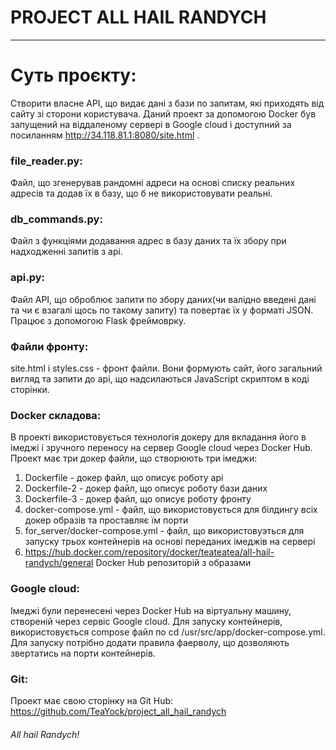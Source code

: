 # **PROJECT ALL HAIL RANDYCH**

----------
# Суть проєкту:
Створити власне API, що видає дані з бази по запитам, які приходять від сайту зі сторони користувача. Даний проект за допомогою Docker був запущений на віддаленому сервері в Google cloud і доступний за посиланням http://34.118.81.1:8080/site.html .
### file_reader.py:
Файл, що згенерував рандомні адреси на основі списку реальних адресів та додав їх в базу, що б не використовувати реальні.
### db_commands.py:
Файл з функціями додавання адрес в базу даних та їх збору при надходженні запитів з api.
### api.py:
Файл API, що оброблює запити по збору даних(чи валідно введені дані та чи є взагалі щось по такому запиту) та повертає їх у форматі JSON. Працює з допомогою Flask фреймоврку.
### Файли фронту:
site.html і styles.css - фронт файли. Вони формують сайт, його загальний вигляд та запити до api, що надсилаються JavaScript скриптом в коді сторінки.
### Docker складова:
В проекті використовується технологія докеру для вкладання його в імеджі і зручного переносу на сервер Google cloud через Docker Hub.
Проект має три докер файли, що створюють три імеджи: 
1. Dockerfile - докер файл, що описує роботу api
2. Dockerfile-2 - докер файл, що описує роботу бази даних
3. Dockerfile-3 - докер файл, що описує роботу фронту
4. docker-compose.yml - файл, що використовується для білдингу всіх докер образів та проставляє їм порти
5. for_server/docker-compose.yml - файл, що використовуэться для запуску трьох контейнерів на основі переданих імеджів на сервері
6. https://hub.docker.com/repository/docker/teateatea/all-hail-randych/general Docker Hub репозиторій з образами
### Google cloud:
Імеджі були перенесені через Docker Hub на віртуальну машину, створеній через сервіс Google cloud. Для запуску контейнерів, використовується compose файл по cd /usr/src/app/docker-compose.yml. Для запуску потрібно додати правила фаерволу, що дозволяють звертатись на порти контейнерів.
### Git:
Проект має свою сторінку на Git Hub: https://github.com/TeaYock/project_all_hail_randych

###### All hail Randych!
 